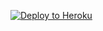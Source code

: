 
[![Deploy to Heroku](https://www.herokucdn.com/deploy/button.svg)](https://heroku.com/deploy?template=https://github.com/dengertheguy/secrettsunami)
